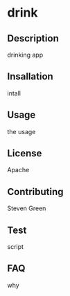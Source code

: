 
# drink
## Description
drinking app

## Insallation
intall
## Usage
the usage
## License
Apache
## Contributing
Steven Green
## Test
script
## FAQ
why